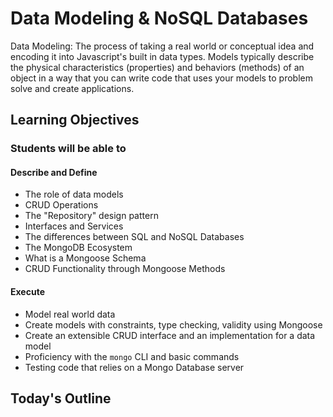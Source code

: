 # Data Modeling & NoSQL Databases

Data Modeling: The process of taking a real world or conceptual idea and encoding it into Javascript's built in data types. Models typically describe the physical characteristics (properties) and behaviors (methods) of an object in a way that you can write code that uses your models to problem solve and create applications.

## Learning Objectives

### Students will be able to

#### Describe and Define

- The role of data models
- CRUD Operations
- The "Repository" design pattern
- Interfaces and Services
- The differences between SQL and NoSQL Databases
- The MongoDB Ecosystem
- What is a Mongoose Schema
- CRUD Functionality through Mongoose Methods

#### Execute

- Model real world data
- Create models with constraints, type checking, validity using Mongoose
- Create an extensible CRUD interface and an implementation for a data model
- Proficiency with the `mongo` CLI and basic commands
- Testing code that relies on a Mongo Database server

## Today's Outline

<!-- To Be Completed By Instructor -->

